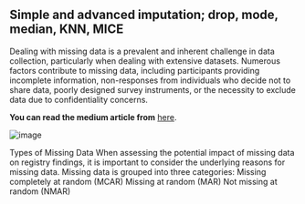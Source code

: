 
## **Simple and advanced imputation; drop, mode, median, KNN, MICE**

Dealing with missing data is a prevalent and inherent challenge in data collection, particularly when dealing with extensive datasets. Numerous factors contribute to missing data, including participants providing incomplete information, non-responses from individuals who decide not to share data, poorly designed survey instruments, or the necessity to exclude data due to confidentiality concerns.

**You can read the medium article from** [here](https://medium.com/@hhuseyincosgun/dealing-with-missing-data-from-zero-to-advanced-4fb734ee5998).

![image](https://github.com/hhuseyincosgun/Missing-Data-Imputation-Visualization/assets/21257660/567b8ece-a135-411a-b425-efacf72afe52)


Types of Missing Data When assessing the potential impact of missing data on registry findings, it is important to consider the underlying reasons for missing data. Missing data is grouped into three categories: Missing completely at random (MCAR) Missing at random (MAR) Not missing at random (NMAR)
